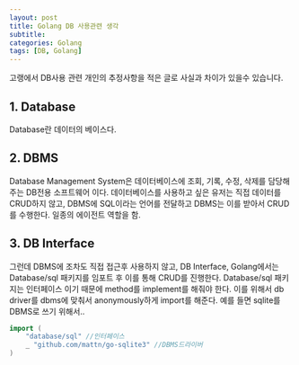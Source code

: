 ```yaml
---
layout: post
title: Golang DB 사용관련 생각
subtitle: 
categories: Golang
tags: [DB, Golang]
---
```

고랭에서 DB사용 관련 개인의 추정사항을 적은 글로
사실과 차이가 있을수 있습니다.

## 1. Database
Database란 데이터의 베이스다.

## 2. DBMS
Database Management System은 데이터베이스에 조회, 기록, 수정, 삭제를 담당해주는 DB전용 소프트웨어 이다. 
데이터베이스를 사용하고 싶은 유저는 직접 데이터를 CRUD하지 않고, DBMS에 SQL이라는
언어를 전달하고 DBMS는 이를 받아서 CRUD를 수행한다. 일종의 에이전트 역할을 함.

## 3. DB Interface
그런데 DBMS에 조차도 직접 접근후 사용하지 않고, DB Interface, Golang에서는 Database/sql 패키지를 임포트 후 이를 통해 CRUD를 진행한다. Database/sql 패키지는 인터페이스 이기 때문에 method를 implement를 해줘야 한다. 이를 위해서
db driver를 dbms에 맞춰서 anonymously하게 import를 해준다. 예를 들면 sqlite를 DBMS로 쓰기 위해서..

```Go
import (
	"database/sql" //인터페이스 
	_ "github.com/mattn/go-sqlite3" //DBMS드라이버
)
```

